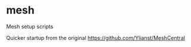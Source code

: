 # mesh
Mesh setup scripts

Quicker startup from the original https://github.com/Ylianst/MeshCentral



